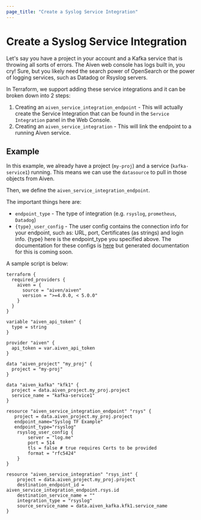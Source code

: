 ```yaml
---
page_title: "Create a Syslog Service Integration"
---
```


# Create a Syslog Service Integration
Let's say you have a project in your account and a Kafka service that is throwing all sorts of errors. The Aiven web console has logs built in, you cry! Sure, but you likely need the search power of OpenSearch or the power of logging services, such as Datadog or Rsyslog servers.

In Terraform, we support adding these service integrations and it can be broken down into 2 steps:

1. Creating an `aiven_service_integration_endpoint` - This will actually create the Service Integration that can be found in the `Service Integration` panel in the Web Console.
2. Creating an `aiven_service_integration` - This will link the endpoint to a running Aiven service.

## Example
In this example, we already have a project (`my-proj`) and a service (`kafka-service1`) running. This means we can use the `datasource` to pull in those objects from Aiven.

Then, we define the `aiven_service_integration_endpoint`.

The important things here are:
- `endpoint_type` - The type of integration (e.g. `rsyslog`, `prometheus`, `Datadog`)
- `{type}_user_config` - The user config contains the connection info for your endpoint, such as: URL, port, Certificates (as strings) and login info. {type} here is the endpoint_type you specified above. The documentation for these configs is [here](https://github.com/aiven/aiven-go-client/blob/master/tools/exp/dist/integration_endpoint_types.yml) but generated documentation for this is coming soon.

A sample script is below:

```hcl
terraform {
  required_providers {
    aiven = {
      source = "aiven/aiven"
      version = ">=4.0.0, < 5.0.0"
    }
  }
}

variable "aiven_api_token" {
  type = string
}

provider "aiven" {
  api_token = var.aiven_api_token
}

data "aiven_project" "my_proj" {
  project = "my-proj"
}

data "aiven_kafka" "kfk1" {
  project = data.aiven_project.my_proj.project
  service_name = "kafka-service1"
}

resource "aiven_service_integration_endpoint" "rsys" {
   project = data.aiven_project.my_proj.project
   endpoint_name="Syslog TF Example"
   endpoint_type="rsyslog"
    rsyslog_user_config {
    	server = "log.me"
    	port = 514
    	tls = false # true requires Certs to be provided
    	format = "rfc5424"
    }
}

resource "aiven_service_integration" "rsys_int" {
    project = data.aiven_project.my_proj.project
    destination_endpoint_id = aiven_service_integration_endpoint.rsys.id
    destination_service_name = ""
    integration_type = "rsyslog"
    source_service_name = data.aiven_kafka.kfk1.service_name
}
```
